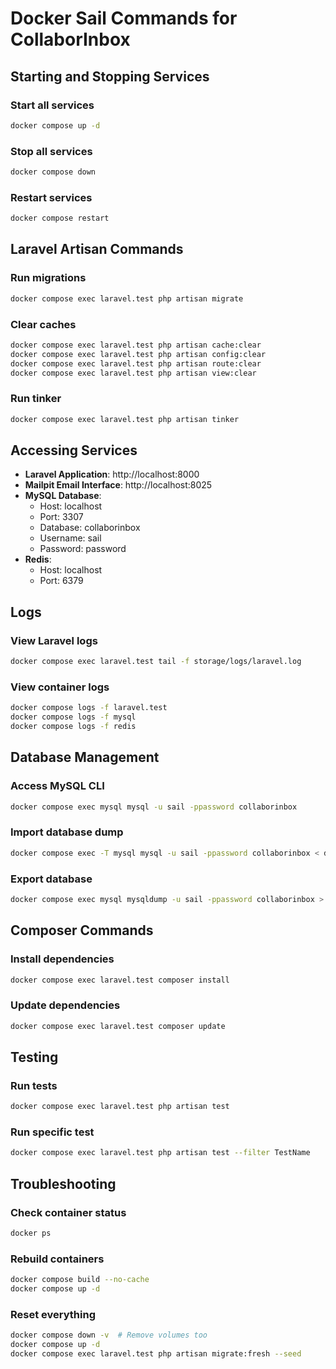 # Docker Sail Commands for CollaborInbox

## Starting and Stopping Services

### Start all services
```bash
docker compose up -d
```

### Stop all services
```bash
docker compose down
```

### Restart services
```bash
docker compose restart
```

## Laravel Artisan Commands

### Run migrations
```bash
docker compose exec laravel.test php artisan migrate
```

### Clear caches
```bash
docker compose exec laravel.test php artisan cache:clear
docker compose exec laravel.test php artisan config:clear
docker compose exec laravel.test php artisan route:clear
docker compose exec laravel.test php artisan view:clear
```

### Run tinker
```bash
docker compose exec laravel.test php artisan tinker
```

## Accessing Services

- **Laravel Application**: http://localhost:8000
- **Mailpit Email Interface**: http://localhost:8025
- **MySQL Database**: 
  - Host: localhost
  - Port: 3307
  - Database: collaborinbox
  - Username: sail
  - Password: password
- **Redis**: 
  - Host: localhost
  - Port: 6379

## Logs

### View Laravel logs
```bash
docker compose exec laravel.test tail -f storage/logs/laravel.log
```

### View container logs
```bash
docker compose logs -f laravel.test
docker compose logs -f mysql
docker compose logs -f redis
```

## Database Management

### Access MySQL CLI
```bash
docker compose exec mysql mysql -u sail -ppassword collaborinbox
```

### Import database dump
```bash
docker compose exec -T mysql mysql -u sail -ppassword collaborinbox < dump.sql
```

### Export database
```bash
docker compose exec mysql mysqldump -u sail -ppassword collaborinbox > backup.sql
```

## Composer Commands

### Install dependencies
```bash
docker compose exec laravel.test composer install
```

### Update dependencies
```bash
docker compose exec laravel.test composer update
```

## Testing

### Run tests
```bash
docker compose exec laravel.test php artisan test
```

### Run specific test
```bash
docker compose exec laravel.test php artisan test --filter TestName
```

## Troubleshooting

### Check container status
```bash
docker ps
```

### Rebuild containers
```bash
docker compose build --no-cache
docker compose up -d
```

### Reset everything
```bash
docker compose down -v  # Remove volumes too
docker compose up -d
docker compose exec laravel.test php artisan migrate:fresh --seed
```
